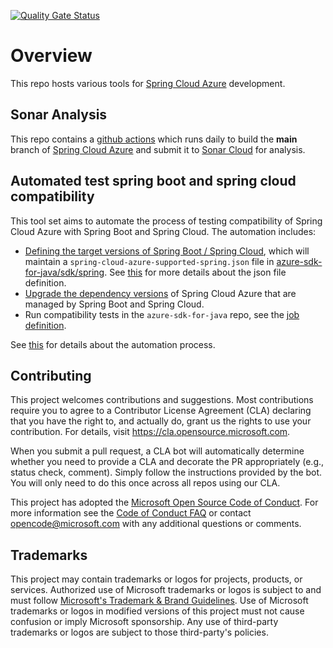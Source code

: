 [![Quality Gate Status](https://sonarcloud.io/api/project_badges/measure?project=stliu_azure-sdk-for-java&metric=alert_status)](https://sonarcloud.io/summary/new_code?id=stliu_azure-sdk-for-java)
# Overview

This repo hosts various tools for [Spring Cloud Azure](https://github.com/Azure/azure-sdk-for-java/tree/main/sdk/spring) development.

## Sonar Analysis

This repo contains a [github actions](.github/workflows/sonar-spring-cloud-azure.yml) which runs daily to build the **main** branch of [Spring Cloud Azure](https://github.com/Azure/azure-sdk-for-java/tree/main/sdk/spring) and submit it to [Sonar Cloud](https://sonarcloud.io/project/overview?id=stliu_azure-sdk-for-java) for analysis.

## Automated test spring boot and spring cloud compatibility

This tool set aims to automate the process of testing compatibility of Spring Cloud Azure with Spring Boot and Spring Cloud. The automation includes:
- [Defining the target versions of Spring Boot / Spring Cloud](https://github.com/Azure/spring-cloud-azure-tools/actions/workflows/update-spring-cloud-azure-support-file.yml), which will maintain a `spring-cloud-azure-supported-spring.json` file in [azure-sdk-for-java/sdk/spring](https://github.com/Azure/azure-sdk-for-java/blob/main/sdk/spring/pipeline/spring-cloud-azure-supported-spring.json). See [this](./information-about-spring-cloud-azure-supported-spring-json-file.md) for more details about the json file definition.
- [Upgrade the dependency versions](https://github.com/Azure/spring-cloud-azure-tools/actions/workflows/update-spring-dependencies.yml) of Spring Cloud Azure that are managed by Spring Boot and Spring Cloud.
- Run compatibility tests in the `azure-sdk-for-java` repo, see the [job definition](https://github.com/Azure/azure-sdk-for-java/blob/main/sdk/spring/compatibility-tests.yml).

See [this](./automate-test-spring-boot-and-spring-cloud-compatibility.md) for details about the automation process.

## Contributing

This project welcomes contributions and suggestions.  Most contributions require you to agree to a
Contributor License Agreement (CLA) declaring that you have the right to, and actually do, grant us
the rights to use your contribution. For details, visit https://cla.opensource.microsoft.com.

When you submit a pull request, a CLA bot will automatically determine whether you need to provide
a CLA and decorate the PR appropriately (e.g., status check, comment). Simply follow the instructions
provided by the bot. You will only need to do this once across all repos using our CLA.

This project has adopted the [Microsoft Open Source Code of Conduct](https://opensource.microsoft.com/codeofconduct/).
For more information see the [Code of Conduct FAQ](https://opensource.microsoft.com/codeofconduct/faq/) or
contact [opencode@microsoft.com](mailto:opencode@microsoft.com) with any additional questions or comments.

## Trademarks

This project may contain trademarks or logos for projects, products, or services. Authorized use of Microsoft 
trademarks or logos is subject to and must follow 
[Microsoft's Trademark & Brand Guidelines](https://www.microsoft.com/en-us/legal/intellectualproperty/trademarks/usage/general).
Use of Microsoft trademarks or logos in modified versions of this project must not cause confusion or imply Microsoft sponsorship.
Any use of third-party trademarks or logos are subject to those third-party's policies.
